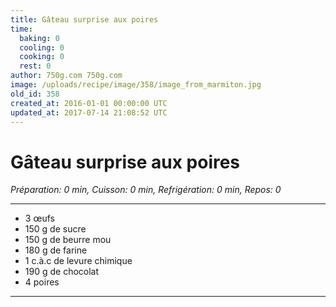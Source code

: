 ```yaml
---
title: Gâteau surprise aux poires
time:
  baking: 0
  cooling: 0
  cooking: 0
  rest: 0
author: 750g.com 750g.com
image: /uploads/recipe/image/358/image_from_marmiton.jpg
old_id: 358
created_at: 2016-01-01 00:00:00 UTC
updated_at: 2017-07-14 21:08:52 UTC
---
```


# Gâteau surprise aux poires

*Préparation: 0 min, Cuisson: 0 min, Refrigération: 0 min, Repos: 0*

---

- 3 œufs
- 150 g de sucre
- 150 g de beurre mou
- 180 g de farine
- 1 c.à.c de levure chimique
- 190 g de chocolat
- 4 poires

---


